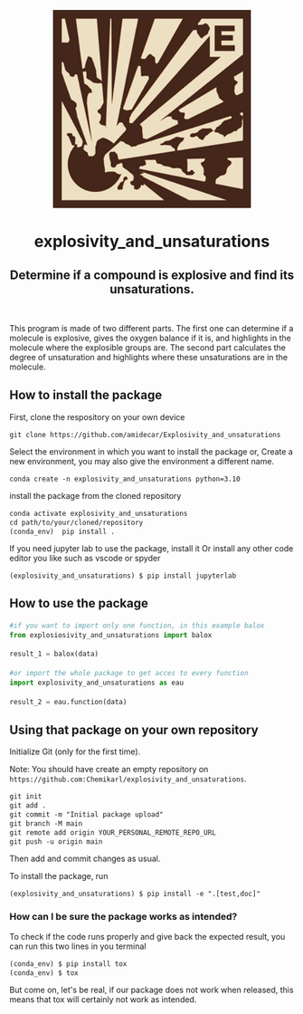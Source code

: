 <p align="center">

  <img src="assets/boom2.png" width="350" title="boom">

</p>

<h1 align="center">
explosivity_and_unsaturations
</h1>

<h2 align="center">
Determine if a compound is explosive and find its unsaturations.
</h2>

<br>

This program is made of two different parts.
The first one can determine if a molecule is explosive, gives the oxygen balance if it is, and highlights in the molecule where the explosible groups are.
The second part calculates the degree of unsaturation and highlights where these unsaturations are in the molecule.

## How to install the package

First, clone the respository on your own device

```
git clone https://github.com/amidecar/Explosivity_and_unsaturations
```

Select the environment in which you want to install the package or,
Create a new environment, you may also give the environment a different name. 

```
conda create -n explosivity_and_unsaturations python=3.10 
```

install the package from the cloned repository

```
conda activate explosivity_and_unsaturations
cd path/to/your/cloned/repository
(conda_env)  pip install .
```

If you need jupyter lab to use the package, install it
Or install any other code editor you like such as vscode or spyder

```
(explosivity_and_unsaturations) $ pip install jupyterlab
```

##  How to use the package

```python
#if you want to import only one function, in this example balox
from explosiosivity_and_unsaturations import balox

result_1 = balox(data)

#or import the whole package to get acces to every function
import explosivity_and_unsaturations as eau

result_2 = eau.function(data)
```

## Using that package on your own repository

Initialize Git (only for the first time). 

Note: You should have create an empty repository on `https://github.com:Chemikarl/explosivity_and_unsaturations`.

```
git init
git add .
git commit -m "Initial package upload"
git branch -M main
git remote add origin YOUR_PERSONAL_REMOTE_REPO_URL
git push -u origin main
```

Then add and commit changes as usual. 

To install the package, run

```
(explosivity_and_unsaturations) $ pip install -e ".[test,doc]"
```

### How can I be sure the package works as intended?

To check if the code runs properly and give back the expected result, you can run this two lines in you terminal

```
(conda_env) $ pip install tox
(conda_env) $ tox
```

But come on, let's be real, if our package does not work when released, this means that tox will certainly not work as intended.


